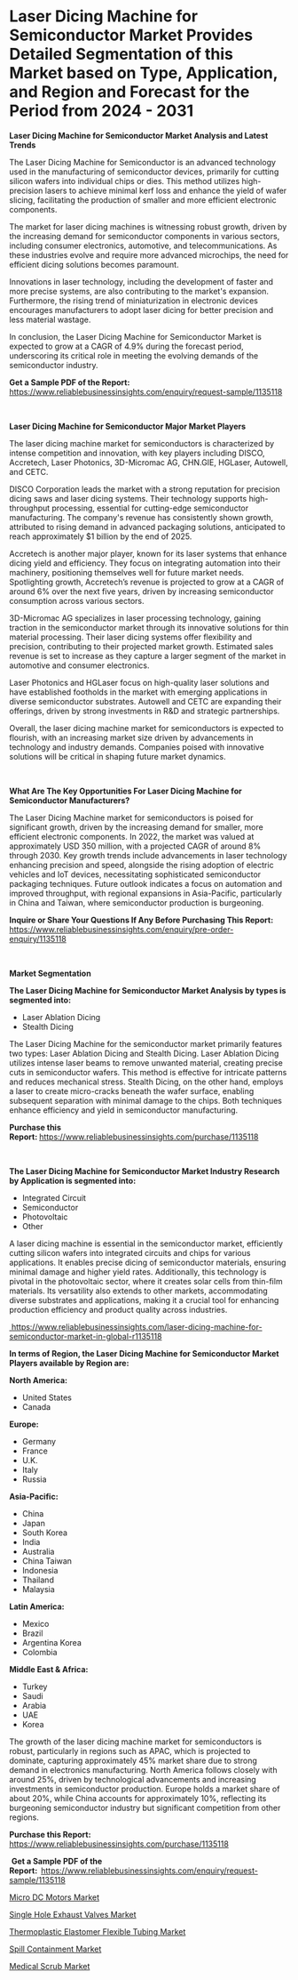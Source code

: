 <p><h1>Laser Dicing Machine for Semiconductor Market Provides Detailed Segmentation of this Market based on Type, Application, and Region and Forecast for the Period from 2024 - 2031</h1></p><p><strong>Laser Dicing Machine for Semiconductor Market Analysis and Latest Trends</strong></p>
<p><p>The Laser Dicing Machine for Semiconductor is an advanced technology used in the manufacturing of semiconductor devices, primarily for cutting silicon wafers into individual chips or dies. This method utilizes high-precision lasers to achieve minimal kerf loss and enhance the yield of wafer slicing, facilitating the production of smaller and more efficient electronic components. </p><p>The market for laser dicing machines is witnessing robust growth, driven by the increasing demand for semiconductor components in various sectors, including consumer electronics, automotive, and telecommunications. As these industries evolve and require more advanced microchips, the need for efficient dicing solutions becomes paramount. </p><p>Innovations in laser technology, including the development of faster and more precise systems, are also contributing to the market's expansion. Furthermore, the rising trend of miniaturization in electronic devices encourages manufacturers to adopt laser dicing for better precision and less material wastage. </p><p>In conclusion, the Laser Dicing Machine for Semiconductor Market is expected to grow at a CAGR of 4.9% during the forecast period, underscoring its critical role in meeting the evolving demands of the semiconductor industry.</p></p>
<p><strong>Get a Sample PDF of the Report:&nbsp;</strong> <a href="https://www.reliablebusinessinsights.com/enquiry/request-sample/1135118?utm_campaign=75&utm_medium=2&utm_source=Github&utm_content=ia&utm_term=13102024&utm_id=laser-dicing-machine-for-semiconductor">https://www.reliablebusinessinsights.com/enquiry/request-sample/1135118</a></p>
<p>&nbsp;</p>
<p><strong>Laser Dicing Machine for Semiconductor Major Market Players</strong></p>
<p><p>The laser dicing machine market for semiconductors is characterized by intense competition and innovation, with key players including DISCO, Accretech, Laser Photonics, 3D-Micromac AG, CHN.GIE, HGLaser, Autowell, and CETC. </p><p>DISCO Corporation leads the market with a strong reputation for precision dicing saws and laser dicing systems. Their technology supports high-throughput processing, essential for cutting-edge semiconductor manufacturing. The company's revenue has consistently shown growth, attributed to rising demand in advanced packaging solutions, anticipated to reach approximately $1 billion by the end of 2025.</p><p>Accretech is another major player, known for its laser systems that enhance dicing yield and efficiency. They focus on integrating automation into their machinery, positioning themselves well for future market needs. Spotlighting growth, Accretech’s revenue is projected to grow at a CAGR of around 6% over the next five years, driven by increasing semiconductor consumption across various sectors.</p><p>3D-Micromac AG specializes in laser processing technology, gaining traction in the semiconductor market through its innovative solutions for thin material processing. Their laser dicing systems offer flexibility and precision, contributing to their projected market growth. Estimated sales revenue is set to increase as they capture a larger segment of the market in automotive and consumer electronics.</p><p>Laser Photonics and HGLaser focus on high-quality laser solutions and have established footholds in the market with emerging applications in diverse semiconductor substrates. Autowell and CETC are expanding their offerings, driven by strong investments in R&D and strategic partnerships.</p><p>Overall, the laser dicing machine market for semiconductors is expected to flourish, with an increasing market size driven by advancements in technology and industry demands. Companies poised with innovative solutions will be critical in shaping future market dynamics.</p></p>
<p>&nbsp;</p>
<p><strong>What Are The Key Opportunities For Laser Dicing Machine for Semiconductor Manufacturers?</strong></p>
<p><p>The Laser Dicing Machine market for semiconductors is poised for significant growth, driven by the increasing demand for smaller, more efficient electronic components. In 2022, the market was valued at approximately USD 350 million, with a projected CAGR of around 8% through 2030. Key growth trends include advancements in laser technology enhancing precision and speed, alongside the rising adoption of electric vehicles and IoT devices, necessitating sophisticated semiconductor packaging techniques. Future outlook indicates a focus on automation and improved throughput, with regional expansions in Asia-Pacific, particularly in China and Taiwan, where semiconductor production is burgeoning.</p></p>
<p><strong>Inquire or Share Your Questions If Any Before Purchasing This Report:</strong> <a href="https://www.reliablebusinessinsights.com/enquiry/pre-order-enquiry/1135118?utm_campaign=75&utm_medium=2&utm_source=Github&utm_content=ia&utm_term=13102024&utm_id=laser-dicing-machine-for-semiconductor">https://www.reliablebusinessinsights.com/enquiry/pre-order-enquiry/1135118</a></p>
<p>&nbsp;</p>
<p><strong>Market Segmentation</strong></p>
<p><strong>The Laser Dicing Machine for Semiconductor Market Analysis by types is segmented into:</strong></p>
<p><ul><li>Laser Ablation Dicing</li><li>Stealth Dicing</li></ul></p>
<p><p>The Laser Dicing Machine for the semiconductor market primarily features two types: Laser Ablation Dicing and Stealth Dicing. Laser Ablation Dicing utilizes intense laser beams to remove unwanted material, creating precise cuts in semiconductor wafers. This method is effective for intricate patterns and reduces mechanical stress. Stealth Dicing, on the other hand, employs a laser to create micro-cracks beneath the wafer surface, enabling subsequent separation with minimal damage to the chips. Both techniques enhance efficiency and yield in semiconductor manufacturing.</p></p>
<p><strong>Purchase this Report:&nbsp;</strong><a href="https://www.reliablebusinessinsights.com/purchase/1135118?utm_campaign=75&utm_medium=2&utm_source=Github&utm_content=ia&utm_term=13102024&utm_id=laser-dicing-machine-for-semiconductor">https://www.reliablebusinessinsights.com/purchase/1135118</a></p>
<p>&nbsp;</p>
<p><strong>The Laser Dicing Machine for Semiconductor Market Industry Research by Application is segmented into:</strong></p>
<p><ul><li>Integrated Circuit</li><li>Semiconductor</li><li>Photovoltaic</li><li>Other</li></ul></p>
<p><p>A laser dicing machine is essential in the semiconductor market, efficiently cutting silicon wafers into integrated circuits and chips for various applications. It enables precise dicing of semiconductor materials, ensuring minimal damage and higher yield rates. Additionally, this technology is pivotal in the photovoltaic sector, where it creates solar cells from thin-film materials. Its versatility also extends to other markets, accommodating diverse substrates and applications, making it a crucial tool for enhancing production efficiency and product quality across industries.</p></p>
<p><a href="https://www.reliablebusinessinsights.com/laser-dicing-machine-for-semiconductor-market-in-global-r1135118?utm_campaign=75&utm_medium=2&utm_source=Github&utm_content=ia&utm_term=13102024&utm_id=laser-dicing-machine-for-semiconductor">&nbsp;https://www.reliablebusinessinsights.com/laser-dicing-machine-for-semiconductor-market-in-global-r1135118</a></p>
<p><strong>In terms of Region, the Laser Dicing Machine for Semiconductor Market Players available by Region are:</strong></p>
<p>
    <p> <strong> North America: </strong>
        <ul>
            <li>United States</li>
            <li>Canada</li>
        </ul>
        </p> 
    <p> <strong> Europe: </strong>
        <ul>
            <li>Germany</li>
            <li>France</li>
            <li>U.K.</li>
            <li>Italy</li>
            <li>Russia</li>
        </ul>
        </p> 
    <p> <strong> Asia-Pacific: </strong>
        <ul>
            <li>China</li>
            <li>Japan</li>
            <li>South Korea</li>
            <li>India</li>
            <li>Australia</li>
            <li>China Taiwan</li>
            <li>Indonesia</li>
            <li>Thailand</li>
            <li>Malaysia</li>
        </ul>
        </p> 
    <p> <strong> Latin America: </strong>
        <ul>
            <li>Mexico</li>
            <li>Brazil</li>
            <li>Argentina Korea</li>
            <li>Colombia</li>
        </ul>
        </p> 
    <p> <strong> Middle East & Africa: </strong>
        <ul>
            <li>Turkey</li>
            <li>Saudi</li>
            <li>Arabia</li>
            <li>UAE</li>
            <li>Korea</li>
        </ul>
    </p>
    </p>
<p><p>The growth of the laser dicing machine market for semiconductors is robust, particularly in regions such as APAC, which is projected to dominate, capturing approximately 45% market share due to strong demand in electronics manufacturing. North America follows closely with around 25%, driven by technological advancements and increasing investments in semiconductor production. Europe holds a market share of about 20%, while China accounts for approximately 10%, reflecting its burgeoning semiconductor industry but significant competition from other regions.</p></p>
<p><strong>Purchase this Report: </strong><a href="https://www.reliablebusinessinsights.com/purchase/1135118?utm_campaign=75&utm_medium=2&utm_source=Github&utm_content=ia&utm_term=13102024&utm_id=laser-dicing-machine-for-semiconductor">https://www.reliablebusinessinsights.com/purchase/1135118</a></p>
<p>&nbsp;<strong>Get a Sample PDF of the Report:&nbsp;&nbsp;</strong><a href="https://www.reliablebusinessinsights.com/enquiry/request-sample/1135118?utm_campaign=75&utm_medium=2&utm_source=Github&utm_content=ia&utm_term=13102024&utm_id=laser-dicing-machine-for-semiconductor">https://www.reliablebusinessinsights.com/enquiry/request-sample/1135118</a></p>
<p><strong></strong></p>
<p><p><a href="https://issuu.com/reportprime-2/docs/micro-dc-motors-market-size-2030.pp_1bf61ac97208d7?utm_campaign=75&utm_medium=2&utm_source=Github&utm_content=ia&utm_term=13102024&utm_id=laser-dicing-machine-for-semiconductor">Micro DC Motors Market</a></p><p><a href="https://github.com/NathanColeman327/Market-Research-Report-List-1/blob/main/single-hole-exhaust-valves-market.md?utm_campaign=75&utm_medium=2&utm_source=Github&utm_content=ia&utm_term=13102024&utm_id=laser-dicing-machine-for-semiconductor">Single Hole Exhaust Valves Market</a></p><p><a href="https://github.com/RuthLucas64/Market-Research-Report-List-1/blob/main/thermoplastic-elastomer-flexible-tubing-market.md?utm_campaign=75&utm_medium=2&utm_source=Github&utm_content=ia&utm_term=13102024&utm_id=laser-dicing-machine-for-semiconductor">Thermoplastic Elastomer Flexible Tubing Market</a></p><p><a href="https://issuu.com/reportprime-2/docs/spill-containment-market-size-2030._37e8b14615e11a?utm_campaign=75&utm_medium=2&utm_source=Github&utm_content=ia&utm_term=13102024&utm_id=laser-dicing-machine-for-semiconductor">Spill Containment Market</a></p><p><a href="https://www.linkedin.com/pulse/medical-scrub-market-size-share-competitive-landscape-trend-zjacc?utm_campaign=75&utm_medium=2&utm_source=Github&utm_content=ia&utm_term=13102024&utm_id=laser-dicing-machine-for-semiconductor">Medical Scrub Market</a></p></p>